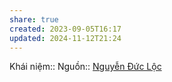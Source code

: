 ```yaml
---
share: true
created: 2023-09-05T16:17
updated: 2024-11-12T21:24
---
```

Khái niệm:: 
Nguồn:: [Nguyễn Đức Lộc](../../%CE%9E%20Ngu%E1%BB%93n/Nguy%E1%BB%85n%20%C4%90%E1%BB%A9c%20L%E1%BB%99c.md)
